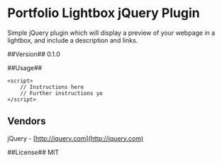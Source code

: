 # Portfolio Lightbox jQuery Plugin #

Simple jQuery plugin which will display a preview of your webpage in a lightbox, and include a description and links.

##Version##
0.1.0

##Usage##

    <script>
		// Instructions here
		// Further instructions yo
    </script>

## Vendors ##
jQuery - [http://jquery.com](http://jquery.com)

##License##
MIT
